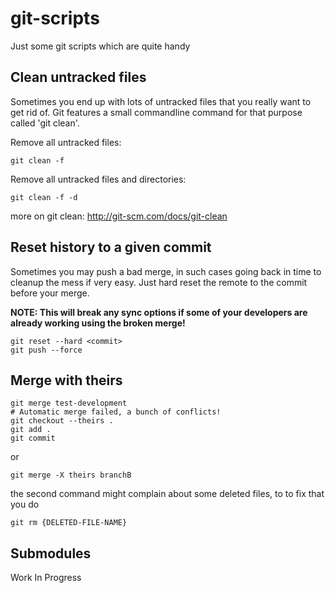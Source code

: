 # git-scripts

Just some git scripts which are quite handy

## Clean untracked files

Sometimes you end up with lots of untracked files that you really want to get 
rid of. Git features a small commandline command for that purpose called 'git clean'.

Remove all untracked files:

    git clean -f

Remove all untracked files and directories:

    git clean -f -d

more on git clean: http://git-scm.com/docs/git-clean

## Reset history to a given commit

Sometimes you may push a bad merge, in such cases going back in time to cleanup the mess if very easy. Just hard reset the remote to the commit before your merge.

**NOTE: This will break any sync options if some of your developers are already working using the broken merge!**

    git reset --hard <commit>
    git push --force

## Merge with theirs

    git merge test-development
    # Automatic merge failed, a bunch of conflicts!
    git checkout --theirs .
    git add .
    git commit

or 

    git merge -X theirs branchB

the second command might complain about some deleted files, to to fix that you do

    git rm {DELETED-FILE-NAME}

## Submodules

Work In Progress
